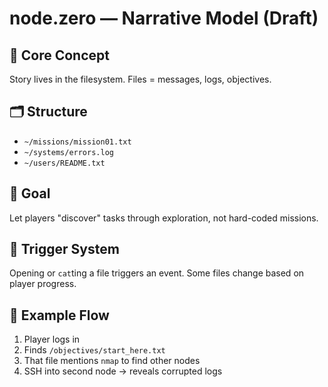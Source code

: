 # node.zero — Narrative Model (Draft)

## 🧠 Core Concept
Story lives in the filesystem. Files = messages, logs, objectives.

## 🗂️ Structure
- `~/missions/mission01.txt`
- `~/systems/errors.log`
- `~/users/README.txt`

## 🧠 Goal
Let players "discover" tasks through exploration, not hard-coded missions.

## 🧪 Trigger System
Opening or `cat`ting a file triggers an event.
Some files change based on player progress.

## 🎯 Example Flow
1. Player logs in
2. Finds `/objectives/start_here.txt`
3. That file mentions `nmap` to find other nodes
4. SSH into second node → reveals corrupted logs
